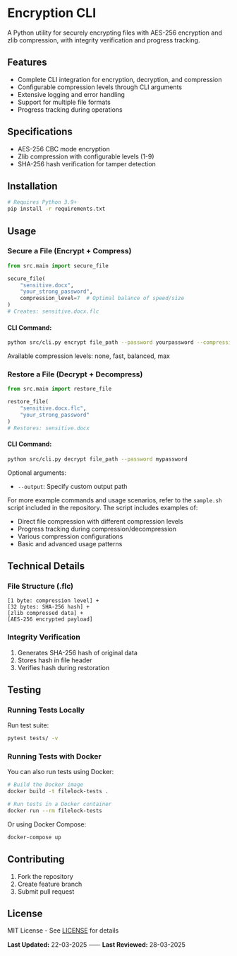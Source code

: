 # Encryption CLI

A Python utility for securely encrypting files with AES-256 encryption and zlib compression, with integrity verification and progress tracking.

## Features

- Complete CLI integration for encryption, decryption, and compression
- Configurable compression levels through CLI arguments
- Extensive logging and error handling
- Support for multiple file formats
- Progress tracking during operations

## Specifications

- AES-256 CBC mode encryption
- Zlib compression with configurable levels (1-9)
- SHA-256 hash verification for tamper detection

## Installation

```bash
# Requires Python 3.9+
pip install -r requirements.txt
```

## Usage

### Secure a File (Encrypt + Compress)

```python
from src.main import secure_file

secure_file(
    "sensitive.docx",
    "your_strong_password",
    compression_level=7  # Optimal balance of speed/size
)
# Creates: sensitive.docx.flc
```

#### CLI Command:

```bash
python src/cli.py encrypt file_path --password yourpassword --compression balanced
```

Available compression levels: none, fast, balanced, max

### Restore a File (Decrypt + Decompress)

```python
from src.main import restore_file

restore_file(
    "sensitive.docx.flc",
    "your_strong_password"
)
# Restores: sensitive.docx
```

#### CLI Command:

```bash
python src/cli.py decrypt file_path --password mypassword
```

Optional arguments:

- `--output`: Specify custom output path

For more example commands and usage scenarios, refer to the `sample.sh` script included in the repository. The script includes examples of:

- Direct file compression with different compression levels
- Progress tracking during compression/decompression
- Various compression configurations
- Basic and advanced usage patterns

## Technical Details

### File Structure (.flc)

```
[1 byte: compression level] +
[32 bytes: SHA-256 hash] +
[zlib compressed data] +
[AES-256 encrypted payload]
```

### Integrity Verification

1. Generates SHA-256 hash of original data
2. Stores hash in file header
3. Verifies hash during restoration

## Testing

### Running Tests Locally

Run test suite:

```bash
pytest tests/ -v
```

### Running Tests with Docker

You can also run tests using Docker:

```bash
# Build the Docker image
docker build -t filelock-tests .

# Run tests in a Docker container
docker run --rm filelock-tests
```

Or using Docker Compose:

```bash
docker-compose up
```

## Contributing

1. Fork the repository
2. Create feature branch
3. Submit pull request

## License

MIT License - See [LICENSE](LICENSE) for details

**Last Updated:** 22-03-2025 ⸺ **Last Reviewed:** 28-03-2025
